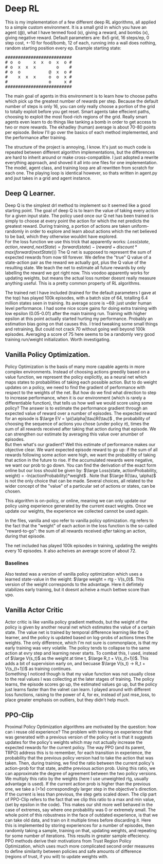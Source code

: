 # Deep RL
This is my implementation of a few different deep RL algorithms, all applied to a simple custom
environment. It is a small grid in which you have an agent (@), what I have termed food (o),
giving a reward, and bombs (x), giving negative reward. Default parameters are: 8x5 grid, 16
steps/ep, 0 step cost, +-10 for food/bomb, 12 of each, running into a wall does nothing, random
starting position every ep. Example starting state:
<pre>
##########################
# o  o     x  x  o  x  o #
# o  x  x  x        o    #
# o  o           @  x  o #
#    x  x  x     o  o  x #
#                o     x #
##########################
</pre>
The main goal of agents in this environment is to learn how to choose paths which pick up the greatest
number of rewards per step. Because the default number of steps is only 16, you can only really choose
a portion of the grid to totally exploit before you get reset. Smart agents take effecient paths, 
choosing to exploit the most food-rich regions of the grid. Really smart agents even learn to do things
like tanking a bomb in order to get access to two or more rewards. The ekhadley (human) average is about
70-80 points per episode. Below I'll go over the basics of each method implemented, and the performance
after training.

The structure of the project is annoying, I know. It's just so much code is repeated between different
algorithm implementations, but the differences are hard to inherit around or make cross-compatible. I
just adopted a rewrite everything approach, and shoved it all into one files for one implementation. The 
model, agent class, and training loop are all rewritten from scratch for each one. The playing loop
is identical however, so thats written in agent.py and jsut takes in a grid and agent instance.

## Deep Q Learner.
Deep Q is the simplest drl method to implement so it seemed like a good starting point. The goal of deep
Q is to learn the value of taking every action for a given input state. The policy used once our Q net has
been trained is simply to choose at every point the action for which the net predicts the greatest reward.
During training, a portion of actions are taken uniform-randomly in order to  explore and learn about
actions which the net believed to be bad, which they otherwise wouldnt have explored.  
For the loss function we use this trick that apparently works:
$Loss(state, action, reward, nextState) = forward(state) - (reward + discount*max(forward(nextState)))$
The Q net is supposed to represent the sum of expected rewards from now till forever. We define the "true"
Q value of a state-action pair as the reward we actually got, plus the Q value of the resulting state. We
teach the net to estimate all future rewards by only labelling the reward we got right now. This voodoo
apparently works for updating weights, but means the actual loss number doesnt really measure anything
useful. This is a pretty common property of RL algorithms.  

The trained net I have included (trained for the default parameters I gave at the top) has played 100k
episodes, with a batch size of 64, totalling 6.4 million states seen in training. Its average score is
~69: just under human level performance. I had some nice score gains for doing extra training with low
epsilon (0.05-0.01) after the main training run. Training with higher epsilon at this point actually
started hurting my performance. Probably an estimation bias going on that causes this. I tried tweaking
some small things and retraining, But could not crack 70 without going well beyond 100k episodes. Averaging
a score of 75 here seems to be a randomly very good training run/weight initialization. Worth investigating.

## Vanilla Policy Optimization.
Policy Optimization is the basis of many more capable agents in more complex environments. Instead of
choosing actions greedily based on a value function, we represent the policy explicitly, as a neural net
which maps states to probabilities of taking each possible action. But to do weight updates on a policy,
we need to find the gradient of performance with respect to the weights of the net. But how do we find
what direction to step to increase performance, when it is our environment (which is rarely a differentiable
function), that tells us how well we would score using some policy? The answer is to estimate the performance
gradient through an expected value of reward over a number of episodes. The expected reward for an episode is 
$\large EV = \pi(\alpha|\tau)R(\tau)$
, the probability of choosing the sequence of actions you chose (under policy $\pi$), times the sum of all
rewards received after taking that action during that episode. We can strengthen our estimate by averaging
this value over anumber of episodes.  
But then what's our gradient? Well this estimate of performance makes our objective clear. We want expected
episode reward to go up: if the sum of all rewards following some action were high, we want the probability
of taking that action in the future to rise. If the accumulated rewards were negative, we want our prob
to go down. You can find the derivation of the exact form online but our loss should be given by:
$\large Loss(state, actionProbability, weight) = -ln(actionProbability)*weight$
. Note that $\large R(\tau, \alpha)$ is not the only choice that can be made. Several choices, all related to
the wider concept of the "value" of a particular  set of actions or states, can be chosen. 

This algorithm is on-policy, or online, meaning we can only update our policy using experience generated
by the current exact weights. Once we update our weights, the experience we collected cannot be used again.

In the files, vanilla and vpo refer to vanilla policy optimization. rtg refers to the fact that the
"weight" of each action in the loss function is the so-called "reward-to-go": the sum of all rewards
received *after* taking an action, during that episode.

The net included has played 100k episodes in training, updating the weights every 10 episodes. It also
acheives an average score of about 72.

### Baselines
Also tested was a version of vanilla policy optimization which uses a learned state-value in the
weight: $\large weight = rtg - V(s_0)$. This version of the weight corresponds to the advantage.
Here it defintely stabilizes early training, but it doesnt acheive a much bettwe score than vpo.

## Vanilla Actor Critic
Actor critic is like vanilla policy gradient methods, but the weight of the policy is given by
another neural net which estimates the value of a certain state. The value net is trained by temporal
difference learning like the Q learner, and the policy is updated based on log-probs of actions times
the weights. The only difference, which I'm not sure is commonplace, is that my early training was 
very volatile. The policy tends to collapse to the same action at evry step and learning never starts.
To combat this, I used, instead of $\large V(s_t)$ as the weight at time t, $\large R_t + V(s_{t+1})$.
This adds a bit of supervision early on, and becuase $\large V(s_t) -> R_t + V(s_{t+1})$ as training
continues.  
Something I noticed though is that my value function was not usually close to the real values I was
collecting at the later stages of training. The policy learns, the episode scores go up, the estimated
values go up, but the policy just learns faster than the valnet can learn. I played around with different
loss functions, raising to the power of 4, for ex, instead of just mse_loss, to place greater emphasis
on outliers, but they didn't help much.

## PPO-Clip
Proximal Policy Optimization algorithms are motivated by the question: how can i reuse old experience?
The problem with training on experience that was generated with a previous version of the policy net
is that it suggests updates for the policy's weights which may not actually increase the expected rewards
for the current policy. The way PPO (and its parent, TRPO) address this is to remember, for each transition
in experience, the probability that the previous policy version had to take the action that was taken. Then,
during training, we find the ratio between the current policy's action-prob for that state, andthe previous
action prob. Using this ratio, we can approximate the degree of agreement between the two policy versions.
We multiply this ratio by the weights (here I use unweighted rtg, usually advantage is used). If the current
action prob is higher than the previous one, we take a (>1x) correspondingly larger step in the objective's
direction. If the current is less than previous, the step gets scaled down. The clip part of PPO-Clip
refers to the fact that we clip this ratio to a max and min value, (set by epsilon in the code). This
makes our shit more well behaved in the case of extremes, say where one probability was 0 or extremely
small. The whole point of this robustness in the face of outdated experience, is that we can take old
data, and train on it multiple times before discarding it. Here this is implemented by storing experiences
for a number of episodes, then randomly taking a sample, training on that, updating weights, and repeating
for some number of iterations. This results in greater sample effeciency. PPO methods  derive their
motivations from Trust Region Policy Optimization, which uses much more complicated second order measures
to define similarity between policies and safe amounts of difference (regions of trust, if you will) to
update weights with.